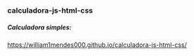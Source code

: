 ### calculadora-js-html-css

##### Calculadora simples:
https://william1mendes000.github.io/calculadora-js-html-css/
